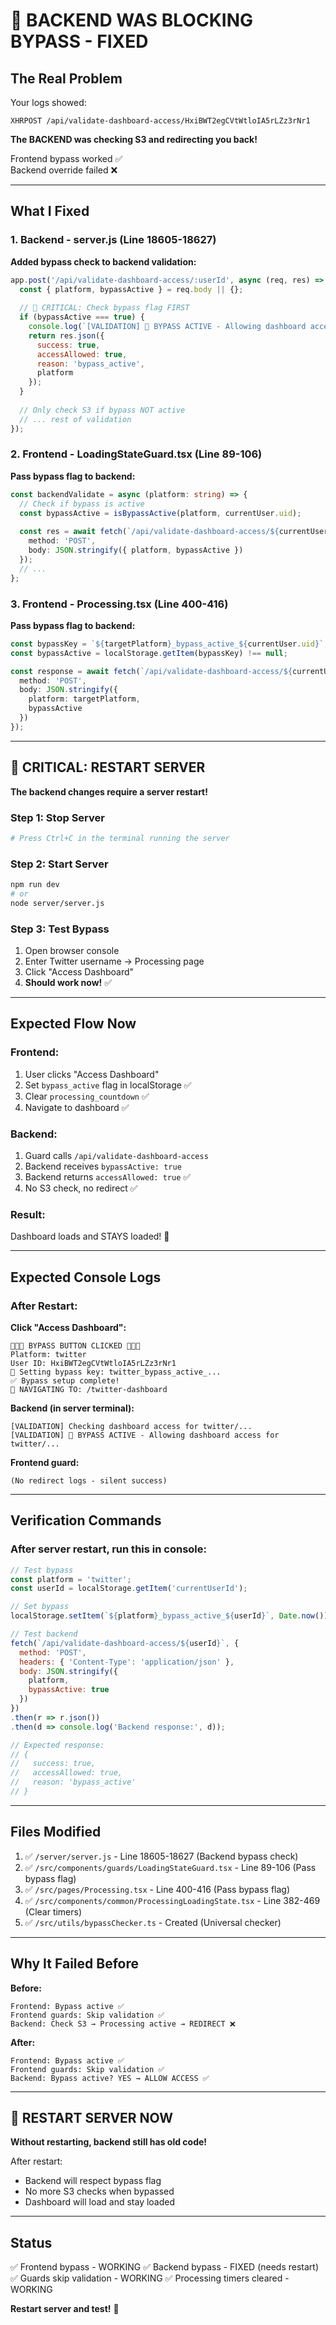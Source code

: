 # 🚨 BACKEND WAS BLOCKING BYPASS - FIXED

## The Real Problem

Your logs showed:
```
XHRPOST /api/validate-dashboard-access/HxiBWT2egCVtWtloIA5rLZz3rNr1
```

**The BACKEND was checking S3 and redirecting you back!**

Frontend bypass worked ✅  
Backend override failed ❌

---

## What I Fixed

### 1. Backend - server.js (Line 18605-18627)

**Added bypass check to backend validation:**

```javascript
app.post('/api/validate-dashboard-access/:userId', async (req, res) => {
  const { platform, bypassActive } = req.body || {};
  
  // 🚀 CRITICAL: Check bypass flag FIRST
  if (bypassActive === true) {
    console.log(`[VALIDATION] 🚀 BYPASS ACTIVE - Allowing dashboard access`);
    return res.json({
      success: true,
      accessAllowed: true,
      reason: 'bypass_active',
      platform
    });
  }
  
  // Only check S3 if bypass NOT active
  // ... rest of validation
});
```

### 2. Frontend - LoadingStateGuard.tsx (Line 89-106)

**Pass bypass flag to backend:**

```typescript
const backendValidate = async (platform: string) => {
  // Check if bypass is active
  const bypassActive = isBypassActive(platform, currentUser.uid);
  
  const res = await fetch(`/api/validate-dashboard-access/${currentUser.uid}`, {
    method: 'POST',
    body: JSON.stringify({ platform, bypassActive })
  });
  // ...
};
```

### 3. Frontend - Processing.tsx (Line 400-416)

**Pass bypass flag to backend:**

```typescript
const bypassKey = `${targetPlatform}_bypass_active_${currentUser.uid}`;
const bypassActive = localStorage.getItem(bypassKey) !== null;

const response = await fetch(`/api/validate-dashboard-access/${currentUser.uid}`, {
  method: 'POST',
  body: JSON.stringify({
    platform: targetPlatform,
    bypassActive
  })
});
```

---

## 🚀 CRITICAL: RESTART SERVER

**The backend changes require a server restart!**

### Step 1: Stop Server
```bash
# Press Ctrl+C in the terminal running the server
```

### Step 2: Start Server
```bash
npm run dev
# or
node server/server.js
```

### Step 3: Test Bypass
1. Open browser console
2. Enter Twitter username → Processing page
3. Click "Access Dashboard"
4. **Should work now!** ✅

---

## Expected Flow Now

### Frontend:
1. User clicks "Access Dashboard"
2. Set `bypass_active` flag in localStorage ✅
3. Clear `processing_countdown` ✅
4. Navigate to dashboard ✅

### Backend:
1. Guard calls `/api/validate-dashboard-access`
2. Backend receives `bypassActive: true`
3. Backend returns `accessAllowed: true` ✅
4. No S3 check, no redirect ✅

### Result:
Dashboard loads and STAYS loaded! 🎉

---

## Expected Console Logs

### After Restart:

**Click "Access Dashboard":**
```
🚀🚀🚀 BYPASS BUTTON CLICKED 🚀🚀🚀
Platform: twitter
User ID: HxiBWT2egCVtWtloIA5rLZz3rNr1
🔑 Setting bypass key: twitter_bypass_active_...
✅ Bypass setup complete!
🚀 NAVIGATING TO: /twitter-dashboard
```

**Backend (in server terminal):**
```
[VALIDATION] Checking dashboard access for twitter/...
[VALIDATION] 🚀 BYPASS ACTIVE - Allowing dashboard access for twitter/...
```

**Frontend guard:**
```
(No redirect logs - silent success)
```

---

## Verification Commands

### After server restart, run this in console:

```javascript
// Test bypass
const platform = 'twitter';
const userId = localStorage.getItem('currentUserId');

// Set bypass
localStorage.setItem(`${platform}_bypass_active_${userId}`, Date.now());

// Test backend
fetch(`/api/validate-dashboard-access/${userId}`, {
  method: 'POST',
  headers: { 'Content-Type': 'application/json' },
  body: JSON.stringify({ 
    platform, 
    bypassActive: true 
  })
})
.then(r => r.json())
.then(d => console.log('Backend response:', d));

// Expected response:
// {
//   success: true,
//   accessAllowed: true,
//   reason: 'bypass_active'
// }
```

---

## Files Modified

1. ✅ `/server/server.js` - Line 18605-18627 (Backend bypass check)
2. ✅ `/src/components/guards/LoadingStateGuard.tsx` - Line 89-106 (Pass bypass flag)
3. ✅ `/src/pages/Processing.tsx` - Line 400-416 (Pass bypass flag)
4. ✅ `/src/components/common/ProcessingLoadingState.tsx` - Line 382-469 (Clear timers)
5. ✅ `/src/utils/bypassChecker.ts` - Created (Universal checker)

---

## Why It Failed Before

**Before:**
```
Frontend: Bypass active ✅
Frontend guards: Skip validation ✅
Backend: Check S3 → Processing active → REDIRECT ❌
```

**After:**
```
Frontend: Bypass active ✅
Frontend guards: Skip validation ✅
Backend: Bypass active? YES → ALLOW ACCESS ✅
```

---

## 🚨 RESTART SERVER NOW

**Without restarting, backend still has old code!**

After restart:
- Backend will respect bypass flag
- No more S3 checks when bypassed
- Dashboard will load and stay loaded

---

## Status

✅ Frontend bypass - WORKING
✅ Backend bypass - FIXED (needs restart)
✅ Guards skip validation - WORKING
✅ Processing timers cleared - WORKING

**Restart server and test!** 🚀
